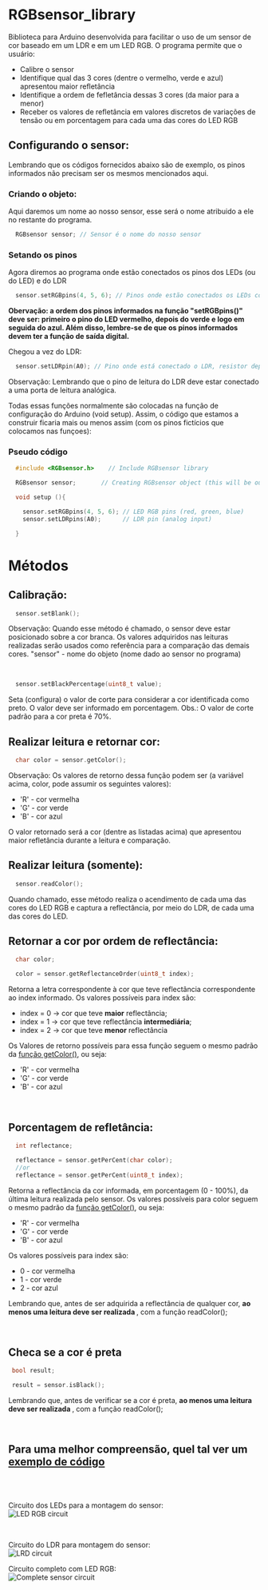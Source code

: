 # RGBsensor_library

Biblioteca para Arduino desenvolvida para facilitar o uso de um sensor de cor baseado em um LDR e em um LED RGB. O programa permite que o usuário:
<ul>
  <li>Calibre o sensor</li>
  <li>Identifique qual das 3 cores (dentre o vermelho, verde e azul) apresentou maior refletância</li>
  <li>Identifique a ordem de fefletância dessas 3 cores (da maior para a menor)</li>
  <li>Receber os valores de refletância em valores discretos de variações de tensão ou em porcentagem para cada uma das cores do LED RGB</>
</ul>

## Configurando o sensor:
  Lembrando que os códigos fornecidos abaixo são de exemplo, os pinos informados não precisam ser os mesmos mencionados aqui.
### Criando o objeto:
  Aqui daremos um nome ao nosso sensor, esse será o nome atribuido a ele no restante do programa.
  ```cpp
    RGBsensor sensor; // Sensor é o nome do nosso sensor
  ```
### Setando os pinos
  Agora diremos ao programa onde estão conectados os pinos dos LEDs (ou do LED) e do LDR
  ```cpp
    sensor.setRGBpins(4, 5, 6); // Pinos onde estão conectados os LEDs coloridos, respectivamente vermelho, verde e azul
  ```
  <strong>
  Obervação: a ordem dos pinos informados na função "setRGBpins()" deve ser: primeiro o pino do LED vermelho, depois do verde e logo em seguida do azul. Além disso, lembre-se de que os pinos informados devem ter a função de saída digital.
  </strong>
  
  Chegou a vez do LDR:
  
  ```cpp
    sensor.setLDRpin(A0); // Pino onde está conectado o LDR, resistor dependente de luz
  ```
  Observação: Lembrando que o pino de leitura do LDR deve estar conectado a uma porta de leitura analógica.

  Todas essas funções normalmente são colocadas na função de configuração do Arduino (void setup). Assim, o código que estamos a construir ficaria mais ou menos assim (com os pinos fictícios que colocamos nas funçoes):
  ### Pseudo código
```ino
  #include <RGBsensor.h>	// Include RGBsensor library

  RGBsensor sensor;	      // Creating RGBsensor object (this will be our sensor's name)

  void setup (){

    sensor.setRGBpins(4, 5, 6); // LED RGB pins (red, green, blue)
    sensor.setLDRpins(A0);      // LDR pin (analog input)

  }
```

# Métodos
 ## Calibração:
  ```cpp
    sensor.setBlank();
  ```
  Observação: Quando esse método é chamado, o sensor deve estar posicionado sobre a cor branca. Os valores adquiridos nas leituras realizadas serão usados como referência para a comparação das demais cores.
  "sensor" - nome do objeto (nome dado ao sensor no programa)

<br>

  ```cpp
    sensor.setBlackPercentage(uint8_t value);
  ```
  Seta (configura) o valor de corte para considerar a cor identificada como preto. O valor deve ser informado em porcentagem.
  Obs.: O valor de corte padrão para a cor preta é 70%.
<br>

## Realizar leitura e retornar cor:
  ```cpp
    char color = sensor.getColor();
  ```
  Observação: Os valores de retorno dessa função podem ser (a variável acima, color, pode assumir os seguintes valores):
  <ul>
    <li>'R' - cor vermelha</li>
    <li>'G' - cor verde</li>
    <li>'B' - cor azul</li>
  </ul>
  O valor retornado será a cor (dentre as listadas acima) que apresentou maior refletância durante a leitura e comparação.


## Realizar leitura (somente):
  ```cpp
    sensor.readColor();
  ```
  Quando chamado, esse método realiza o acendimento de cada uma das cores do LED RGB e captura a reflectância, por meio do LDR, de cada uma das cores do LED.

## Retornar a cor por ordem de reflectância:
```cpp
  char color;

  color = sensor.getReflectanceOrder(uint8_t index);
```
  Retorna a letra correspondente à cor que teve reflectância correspondente ao index informado.
  Os valores possíveis para index são:
  <ul>
    <li>index = 0 -> cor que teve <strong>maior</strong> reflectância;</li>
    <li>index = 1 -> cor que teve reflectância <strong>intermediária</strong>;</li>
    <li>index = 2 -> cor que teve <strong>menor</strong> reflectância</li>
  </ul>

  Os Valores de retorno possíveis para essa função seguem o mesmo padrão da <a href="https://github.com/hugo-max-m-teixeira/RGBsensor_library#realizar-leitura-e-retornar-cor">função getColor()</a>, ou seja:
   <ul>
    <li>'R' - cor vermelha</li>
    <li>'G' - cor verde</li>
    <li>'B' - cor azul</li>
  </ul>

<br>

## Porcentagem de refletância:
```cpp
  int reflectance;

  reflectance = sensor.getPerCent(char color);
  //or
  reflectance = sensor.getPerCent(uint8_t index);
```
  Retorna a reflectância da cor informada, em porcentagem (0 - 100%), da última leitura realizada pelo sensor. Os valores possíveis para color seguem o mesmo padrão da <a href="https://github.com/hugo-max-m-teixeira/RGBsensor_library#realizar-leitura-e-retornar-cor">função getColor()</a>, ou seja:
   <ul>
    <li>'R' - cor vermelha</li>
    <li>'G' - cor verde</li>
    <li>'B' - cor azul</li>
  </ul>

  Os valores possíveis para index são:
   <ul>
    <li>0 - cor vermelha</li>
    <li>1 - cor verde</li>
    <li>2 - cor azul</li>
  </ul>

  Lembrando que, antes de ser adquirida a reflectância de qualquer cor, <strong>ao menos uma leitura deve ser realizada </strong>, com a <a hfef="https://github.com/hugo-max-m-teixeira/RGBsensor_library#realizar-leitura-(somente)">função readColor()</a>;

<br>

## Checa se a cor é preta
 ```cpp
  bool result;

  result = sensor.isBlack();
```
 Lembrando que, antes de verificar se a cor é preta, <strong>ao menos uma leitura deve ser realizada </strong>, com a <a hfef="https://github.com/hugo-max-m-teixeira/RGBsensor_library#realizar-leitura-(somente)">função readColor()</a>;

<br>

## Para uma melhor compreensão, quel tal ver um <a href="https://github.com/hugo-max-m-teixeira/RGBsensor_library/blob/master/examples/simple_color_identification/simple_color_identification.ino">exemplo de código</a>

<br><br>

Circuito dos LEDs para a montagem do sensor:
<br>
<centered>
<img src="https://lh3.googleusercontent.com/pw/AM-JKLX6JTpDHBP50dBqnG3bwnBzCkpaOF5wh4Fc9OgkYYe0CTNVMIpVxwUcUVzozkrkBF8ycurTQ2PYptZy5M6mjgJZi2IMfWKmt_VVAEeanrl9aEFmdDf4HogreXLsuzyqFEEEBVEHVj7i2zUQJyHUIlI=w523-h479-no?authuser=0" alt="LED RGB circuit">
</centered>

<br>

Circuito do LDR para montagem do sensor:
<br>
<centered>
<img src="https://lh3.googleusercontent.com/pw/AM-JKLVooRc7L8dB-TpldFEa9NZW3qI8LndtBVRrxjRPF1sbqRHDUFajTqYL70ggdA9lcXr9AL6yvvAdMhLznOt9NNCJVk-8OQvFuIDkToBRSDWkpjIf7yZDGHMFhxj4lHYPR-bTEU_-e_D2nyoZTQWTCb8=w423-h417-no?authuser=0" alt="LRD circuit">
</centered>

Circuito completo com LED RGB:
<br>
<img class="teste" src="https://lh3.googleusercontent.com/pw/AL9nZEUd7jZHjX4IssW9GO13bndIgVJQnCKGh9MjIqKscCKwm8PItvW2EFku8Rm-Ffj9u3meC_Q9B88BsbmVMZfePhURo5dxcFb_PLuik5herZjohwvFJejyPRc9D3O7FU5Eq6VXrOthFyIBIFk5wa8N-DQs=w774-h531-no?authuser=0" alt="Complete sensor circuit">
